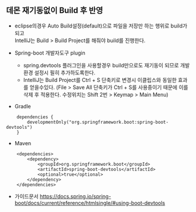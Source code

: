 ## 데몬 재기동없이 Build 후 반영

- eclipse의경우 Auto Build설정(default)으로 파일을 저장만 하는 행위로 build가되고  
IntelliJ는 Build > Build Project를 해줘야 build를 진행한다.

- Spring-boot 개발자도구 plugin
  - spring.devtools 플러그인을 사용할경우 build만으로도 재기동이 되므로 개발환경 설정시 필히 추가하도록한다.
  - IntelliJ는 Build Project를 Ctrl + S 단축키로 변경시 이클립스와 동일한 효과를 얻을수있다.
    (File > Save All 단축키가 Ctrl + S를 사용중이기 때문에 이를 삭제 후 적용한다. 수정위치는 Shift 2번 > Keymap > Main Menu)

- Gradle  
```
    dependencies {
        developmentOnly("org.springframework.boot:spring-boot-devtools")
    }
```
- Maven   
```
    <dependencies>
        <dependency>
            <groupId>org.springframework.boot</groupId>
            <artifactId>spring-boot-devtools</artifactId>
            <optional>true</optional>
        </dependency>
    </dependencies>
```
- 가이드문서
  https://docs.spring.io/spring-boot/docs/current/reference/htmlsingle/#using-boot-devtools